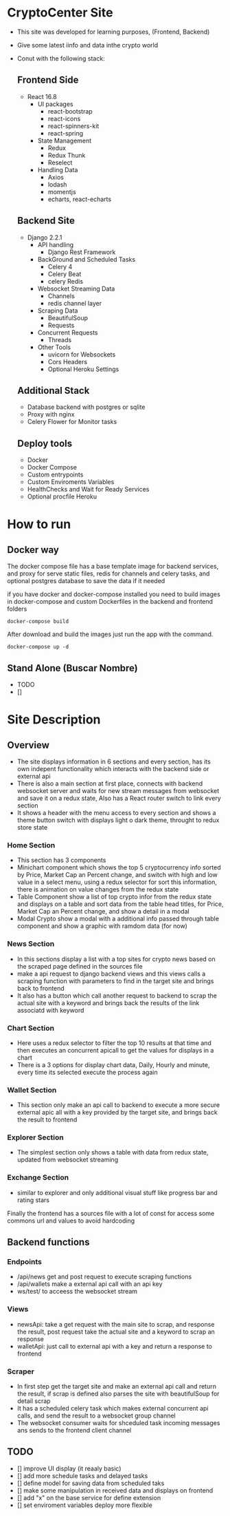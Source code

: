 # CryptoCenter Site

   - This site was developed for learning purposes, (Frontend, Backend)
   - Give some latest iinfo and data inthe crypto world
   - Conut with the following stack:
  
     ## Frontend Side
       - React 16.8
         - UI packages
           - react-bootstrap
           - react-icons
           - react-spinners-kit
           - react-spring  
         - State Management
           - Redux
           - Redux Thunk
           - Reselect
         - Handling Data
           - Axios
           - lodash
           - momentjs
           - echarts, react-echarts
      
     ## Backend Site
       - Django 2.2.1
         - API handling 
           - Django Rest Framework
         - BackGround and Scheduled Tasks
           - Celery 4
           - Celery Beat
           - celery Redis
         - Websocket Streaming Data
           - Channels
           - redis channel layer
         - Scraping Data
           - BeautifulSoup
           - Requests
         - Concurrent Requests
           - Threads
         - Other Tools
           - uvicorn for Websockets
           - Cors Headers
           - Optional Heroku Settings
        
     ## Additional Stack
       - Database backend with postgres or sqlite
       - Proxy with nginx
       - Celery Flower for Monitor tasks

        
     ## Deploy tools
       - Docker 
       - Docker Compose
       - Custom entrypoints
       - Custom Enviroments Variables
       - HealthChecks and Wait for Ready Services
       - Optional procfile Heroku

# How to run

  ## Docker way
  
  The docker compose file has a base template image for backend services, and proxy for serve static files, redis for channels and celery tasks, and optional postgres database to save the data if it needed 
     
  if you have docker and docker-compose installed you need to build images in docker-compose and custom Dockerfiles in the backend and frontend folders

    docker-compose build 
      
  After download and build the images just run the app with the command.

    docker-compose up -d

  ## Stand Alone (Buscar Nombre)
  - TODO
  - []
  
# Site Description

  ## Overview

  - The site displays information in 6 sections and every section, has its own indepent functionality which interacts with the backend side or external api
  - There is also a main section at first place, connects with backend websocket server and waits for new stream messages from websocket and save it on a redux state, Also has a React router switch to link every section
  - It shows a header with the menu access to every section and shows a theme button switch with displays light o dark theme, throught to redux store state
      
            
  ### Home Section
  - This section has 3 components 
  - Minichart component which shows the top 5 cryptocurrency info sorted by Price, Market Cap an Percent change, and switch with high and low value in a select  menu, using a redux selector for sort this information, there is animation on value changes from the redux state
  - Table Component show a list of top crypto infor from the redux state and displays on a table and sort data from the table head titles, for Price, Market Cap an Percent change, and show a detail in a modal
  - Modal Crypto show a modal with a additional info passed through table component and show a graphic with ramdom data (for now)
            
  ### News Section
  - In this sections display a list with a top sites for crypto news based on the scraped page defined in the sources file 
  - make a api request to django backend views and this views calls a scraping function with parameters to find in the target site and brings back  to frontend
  - It also has a button which call another request to backend to scrap the actual site with a keyword and brings back the results of the link associatd with keyword

  ### Chart Section

  - Here uses a redux selector to filter the top 10 results at that time and then executes an concurrent apicall to get the values for displays in a chart
  - There is a 3 options for display chart data, Daily, Hourly and minute, every time its selected execute the process again
            
  ### Wallet Section
  - This section only make an api call to backend to execute a more secure external apic all with a key provided by the target site, and brings back the result to frontend

  ### Explorer Section 
  - The simplest section only shows a table with data from redux state, updated from websocket streaming
            
  ### Exchange Section
  - similar to explorer and only additional visual stuff like progress bar and rating stars  

  Finally the frontend has a sources file with a lot of const for access some commons url and values to avoid hardcoding 

  ## Backend functions

  ### Endpoints
  -  /api/news  get and post request to execute scraping functions
  -  /api/wallets make a external api call with an api key
  -  ws/test/ to acceess the websocket stream

  ### Views 
  - newsApi:  take a get request with the main site to scrap, and response the result, post request take the actual site and a keyword to scrap an response
  - walletApi: just call to external api with a key and return a response to frontend

  ### Scraper
  - In first step get the target site and make an external api call and return the result, if scrap is defined also parses the site with beautifulSoup for detail scrap  
  - It has a scheduled celery task which makes external concurrent api calls, and send the result to a websocket group channel
  - The websocket consumer waits for shceduled task incoming messages ans sends to the frontend client channel 

  ## TODO
  - [] improve UI display (it reaaly basic)
  - [] add more schedule tasks and delayed tasks
  - [] define model for saving data from scheduled taks
  - [] make some manipulation in received data and displays on frontend
  - [] add "x" on the base service for define extension
  - [] set enviroment variables deploy more flexible
  